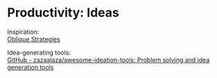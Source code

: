 # Productivity: Ideas

Inspiration:  
[Oblique Strategies](https://stoney.sb.org/eno/oblique.html)

Idea-generating tools:  
[GitHub - zazaalaza/awesome-ideation-tools: Problem solving and idea generation tools](https://github.com/zazaalaza/awesome-ideation-tools)
